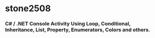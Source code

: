 # stone2508
### C# / .NET Console Activity Using Loop, Conditional, Inheritance, List, Property, Enumerators, Colors and others.